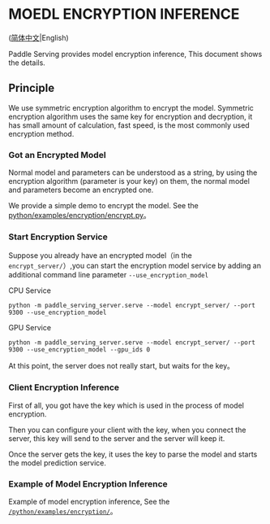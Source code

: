 # MOEDL ENCRYPTION INFERENCE

([简体中文](ENCRYPTION_CN.md)|English)

Paddle Serving provides model encryption inference, This document shows the details.

## Principle

We use symmetric encryption algorithm to encrypt the model. Symmetric encryption algorithm uses the same key for encryption and decryption, it has small amount of calculation, fast speed, is the most commonly used encryption method.

### Got an Encrypted Model

Normal model and parameters can be understood as a string, by using the encryption algorithm (parameter is your key) on them, the normal model and parameters become an encrypted one.

We provide a simple demo to encrypt the model. See the [python/examples/encryption/encrypt.py](../python/examples/encryption/encrypt.py)。


### Start Encryption Service

Suppose you already have an encrypted model（in the `encrypt_server/`）,you can start the encryption model service by adding an additional command line parameter `--use_encryption_model`

CPU Service
```
python -m paddle_serving_server.serve --model encrypt_server/ --port 9300 --use_encryption_model
```
GPU Service
```
python -m paddle_serving_server.serve --model encrypt_server/ --port 9300 --use_encryption_model --gpu_ids 0
```

At this point, the server does not really start, but waits for the key。

### Client Encryption Inference

First of all, you got have the key which is used in the process of model encryption.

Then you can configure your client with the key, when you connect the server, this key will send to the server and the server will keep it.

Once the server gets the key, it uses the key to parse the model and starts the model prediction service.


### Example of Model Encryption Inference
Example of model encryption inference, See the [`/python/examples/encryption/`](../python/examples/encryption/)。

